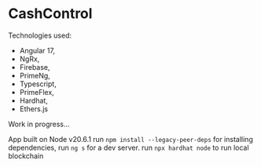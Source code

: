 # CashControl

Technologies used:
- Angular 17,
- NgRx,
- Firebase,
- PrimeNg,
- Typescript,
- PrimeFlex,
- Hardhat,
- Ethers.js

Work in progress...

App built on Node v20.6.1
run `npm install --legacy-peer-deps` for installing dependencies,
run `ng s` for a dev server.
run `npx hardhat node` to run local blockchain
